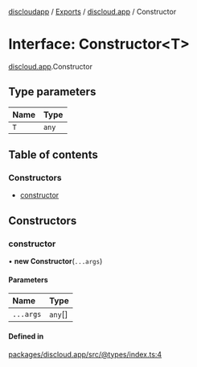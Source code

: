 [discloudapp](../README.md) / [Exports](../modules.md) / [discloud.app](../modules/discloud_app.md) / Constructor

# Interface: Constructor<T\>

[discloud.app](../modules/discloud_app.md).Constructor

## Type parameters

| Name | Type |
| :------ | :------ |
| `T` | `any` |

## Table of contents

### Constructors

- [constructor](discloud_app.Constructor.md#constructor)

## Constructors

### constructor

• **new Constructor**(`...args`)

#### Parameters

| Name | Type |
| :------ | :------ |
| `...args` | `any`[] |

#### Defined in

[packages/discloud.app/src/@types/index.ts:4](https://github.com/discloud/discloud.app/blob/482fdb3/packages/discloud.app/src/@types/index.ts#L4)
